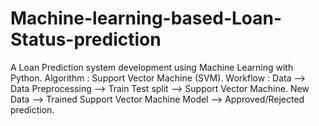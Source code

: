 # Machine-learning-based-Loan-Status-prediction
A Loan Prediction system development using Machine Learning with Python. Algorithm : Support Vector Machine (SVM). Workflow : Data --> Data Preprocessing --> Train Test split --> Support Vector Machine.  New Data --> Trained Support Vector Machine Model --> Approved/Rejected prediction.
